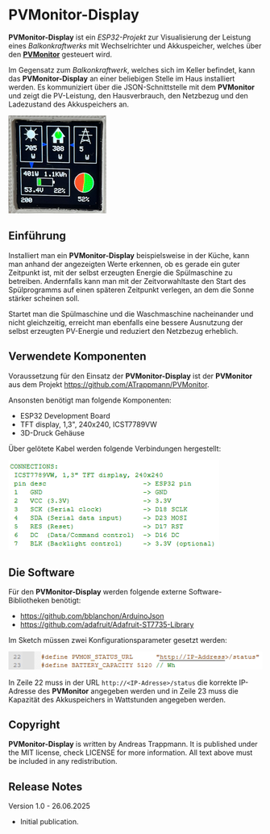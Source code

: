 # PVMonitor-Display

**PVMonitor-Display** ist ein *ESP32-Projekt* zur Visualisierung der Leistung eines *Balkonkraftwerks* mit Wechselrichter und Akkuspeicher,
welches über den [**PVMonitor**](https://github.com/ATrappmann/PVMonitor) gesteuert wird.

Im Gegensatz zum *Balkonkraftwerk*, welches sich im Keller befindet, kann das **PVMonitor-Display** an einer beliebigen Stelle
im Haus installiert werden. Es kommuniziert über die JSON-Schnittstelle mit dem **PVMonitor** und zeigt die PV-Leistung, den Hausverbrauch, 
den Netzbezug und den Ladezustand des Akkuspeichers an.

![PVMonitor-Display](/docs/PVMonitor-Display.png)

## Einführung

Installiert man ein **PVMonitor-Display** beispielsweise in der Küche, kann man anhand der 
angezeigten Werte erkennen, ob es gerade ein guter Zeitpunkt ist, mit der selbst erzeugten Energie die Spülmaschine zu betreiben. 
Andernfalls kann man mit der Zeitvorwahltaste den Start des Spülprogramms auf einen späteren Zeitpunkt verlegen, an dem die 
Sonne stärker scheinen soll.

Startet man die Spülmaschine und die Waschmaschine nacheinander und nicht gleichzeitig, erreicht man ebenfalls eine bessere Ausnutzung
der selbst erzeugten PV-Energie und reduziert den Netzbezug erheblich.

## Verwendete Komponenten

Voraussetzung für den Einsatz der **PVMonitor-Display** ist der **PVMonitor** aus dem Projekt https://github.com/ATrappmann/PVMonitor.

Ansonsten benötigt man folgende Komponenten:

* ESP32 Development Board
* TFT display, 1,3", 240x240, ICST7789VW
* 3D-Druck Gehäuse

Über gelötete Kabel werden folgende Verbindungen hergestellt:

![Connections](/docs/Connections.png)

## Die Software
Für den **PVMonitor-Display** werden folgende externe Software-Bibliotheken benötigt:
* https://github.com/bblanchon/ArduinoJson
* https://github.com/adafruit/Adafruit-ST7735-Library

Im Sketch müssen zwei Konfigurationsparameter gesetzt werden:

![Configuration](/docs/Configuration.png)

In Zeile 22 muss in der URL `http://<IP-Adresse>/status` die korrekte IP-Adresse des **PVMonitor** angegeben werden
und in Zeile 23 muss die Kapazität des Akkuspeichers in Wattstunden angegeben werden.

## Copyright
**PVMonitor-Display** is written by Andreas Trappmann.
It is published under the MIT license, check LICENSE for more information.
All text above must be included in any redistribution.

## Release Notes

Version 1.0 - 26.06.2025

  * Initial publication.
